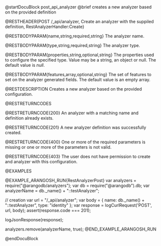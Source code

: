 @startDocuBlock post_api_analyzer
@brief creates a new analyzer based on the provided definition

@RESTHEADER{POST /_api/analyzer, Create an analyzer with the suppiled definition, RestAnalyzerHandler:Create}

@RESTBODYPARAM{name,string,required,string}
The analyzer name.

@RESTBODYPARAM{type,string,required,string}
The analyzer type.

@RESTBODYPARAM{properties,string,optional,string}
The properties used to configure the specified type.
Value may be a string, an object or null.
The default value is *null*.

@RESTBODYPARAM{features,array,optional,string}
The set of features to set on the analyzer generated fields.
The default value is an empty array.

@RESTDESCRIPTION
Creates a new analyzer based on the provided configuration.

@RESTRETURNCODES

@RESTRETURNCODE{200}
An analyzer with a matching name and definition already exists.

@RESTRETURNCODE{201}
A new analyzer definition was successfully created.

@RESTRETURNCODE{400}
One or more of the required parameters is missing or one or more of the parameters
is not valid.

@RESTRETURNCODE{403}
The user does not have permission to create and analyzer with this configuration.

@EXAMPLES

@EXAMPLE_ARANGOSH_RUN{RestAnalyzerPost}
  var analyzers = require("@arangodb/analyzers");
  var db = require("@arangodb").db;
  var analyzerName = db._name() + "::testAnalyzer";

  // creation
  var url = "/_api/analyzer";
  var body = {
    name: db._name() + "::testAnalyzer",
    type: "identity"
  };
  var response = logCurlRequest('POST', url, body);
  assert(response.code === 201);

  logJsonResponse(response);

  analyzers.remove(analyzerName, true);
@END_EXAMPLE_ARANGOSH_RUN

@endDocuBlock
